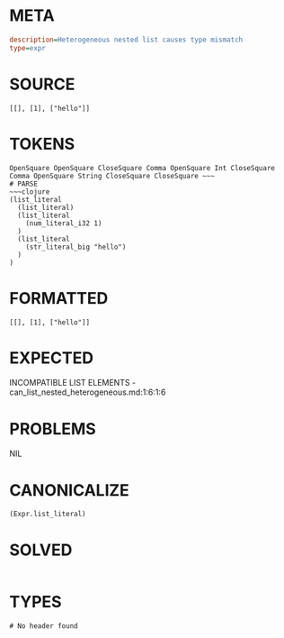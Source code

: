 # META
~~~ini
description=Heterogeneous nested list causes type mismatch
type=expr
~~~
# SOURCE
~~~roc
[[], [1], ["hello"]]
~~~
# TOKENS
~~~text
OpenSquare OpenSquare CloseSquare Comma OpenSquare Int CloseSquare Comma OpenSquare String CloseSquare CloseSquare ~~~
# PARSE
~~~clojure
(list_literal
  (list_literal)
  (list_literal
    (num_literal_i32 1)
  )
  (list_literal
    (str_literal_big "hello")
  )
)
~~~
# FORMATTED
~~~roc
[[], [1], ["hello"]]
~~~
# EXPECTED
INCOMPATIBLE LIST ELEMENTS - can_list_nested_heterogeneous.md:1:6:1:6
# PROBLEMS
NIL
# CANONICALIZE
~~~clojure
(Expr.list_literal)
~~~
# SOLVED
~~~clojure
~~~
# TYPES
~~~roc
# No header found
~~~
